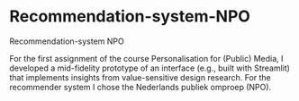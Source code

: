 # Recommendation-system-NPO
Recommendation-system NPO

For the first assignment of the course Personalisation for (Public) Media, 
I developed a mid-fidelity prototype of an interface (e.g., built with Streamlit) that implements insights from value-sensitive design research. 
For the recommender system I chose the Nederlands publiek omproep (NPO).
